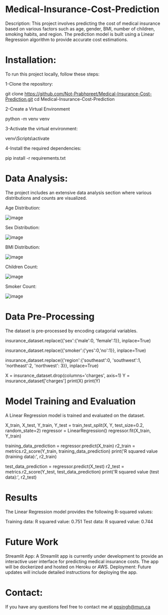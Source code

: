 # Medical-Insurance-Cost-Prediction
Description:
This project involves predicting the cost of medical insurance based on various factors such as age, gender, BMI, number of children, smoking habits, and region. The prediction model is built using a Linear Regression algorithm to provide accurate cost estimations.

# Installation:

To run this project locally, follow these steps:

1-Clone the repository:

git clone https://github.com/Not-Prabhpreet/Medical-Insurance-Cost-Prediction.git
cd Medical-Insurance-Cost-Prediction

2-Create a Virtual Environment

python -m venv venv

3-Activate the virtual environment:

venv\Scripts\activate

4-Install the required dependencies:

pip install -r requirements.txt


# Data Analysis: 

The project includes an extensive data analysis section where various distributions and counts are visualized. 

Age Distribution:


![image](https://github.com/user-attachments/assets/2c7e24cf-bc3c-4fa7-a0aa-8ab27e4e37cb)


Sex Distribution: 


![image](https://github.com/user-attachments/assets/98d8d185-ff03-4401-98b6-8ebf0a04e5b0)

BMI Distribution:


![image](https://github.com/user-attachments/assets/e9ab3b39-15f4-42c0-92cf-c16c457f4f1f)



Children Count:


![image](https://github.com/user-attachments/assets/5338f127-7e8d-464a-8f99-7b31772e6fa1)


Smoker Count:


![image](https://github.com/user-attachments/assets/5c159691-0ebb-4ca7-9169-b38895915885)

# Data Pre-Processing

The dataset is pre-processed by encoding catagorial variables.


insurance_dataset.replace({'sex':{'male':0, 'female':1}}, inplace=True)

insurance_dataset.replace({'smoker':{'yes':0,'no':1}}, inplace=True)

insurance_dataset.replace({'region':{'southeast':0, 'southwest':1, 'northeast':2, 'northwest': 3}}, inplace=True)

X = insurance_dataset.drop(columns='charges', axis=1)
Y = insurance_dataset['charges']
print(X)
print(Y)


# Model Training and Evaluation
A Linear Regression model is trained and evaluated on the dataset.

X_train, X_test, Y_train, Y_test = train_test_split(X, Y, test_size=0.2, random_state=2)
regressor = LinearRegression()
regressor.fit(X_train, Y_train)


training_data_prediction = regressor.predict(X_train)
r2_train = metrics.r2_score(Y_train, training_data_prediction)
print('R squared value (training data):', r2_train)


test_data_prediction = regressor.predict(X_test)
r2_test = metrics.r2_score(Y_test, test_data_prediction)
print('R squared value (test data):', r2_test)

# Results
The Linear Regression model provides the following R-squared values:

Training data: R squared value: 0.751
Test data: R squared value: 0.744

# Future Work
Streamlit App: A Streamlit app is currently under development to provide an interactive user interface for predicting medical insurance costs. The app will be dockerized and hosted on Heroku or AWS.
Deployment: Future updates will include detailed instructions for deploying the app.

# Contact:
If you have any questions feel free to contact me at ppsingh@mun.ca




